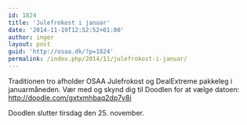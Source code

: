 ```yaml
---
id: 1824
title: 'Julefrokost i januar'
date: '2014-11-19T12:52:52+01:00'
author: inger
layout: post
guid: 'http://osaa.dk/?p=1824'
permalink: /index.php/2014/11/julefrokost-i-januar/
---
```


Traditionen tro afholder OSAA Julefrokost og DealExtreme pakkeleg i januarmåneden. Vær med og skynd dig til Doodlen for at vælge datoen:  
[http://doodle.com/<wbr>gxtxmhbaq2dp7v8i</wbr>](http://doodle.com/gxtxmhbaq2dp7v8i)

Doodlen slutter tirsdag den 25. november.